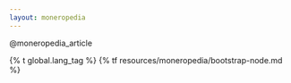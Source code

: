 ```yaml
---
layout: moneropedia
---
```


@moneropedia_article

{% t global.lang_tag %}
{% tf resources/moneropedia/bootstrap-node.md %}
